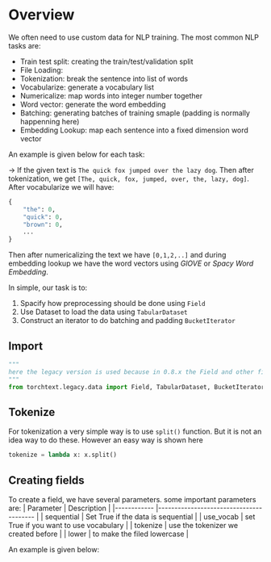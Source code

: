 # Overview
We often need to use custom data for NLP training. The most common NLP tasks are:
* Train test split: creating the train/test/validation split
* File Loading: 
* Tokenization: break the sentence into list of words
* Vocabularize: generate a vocabulary list
* Numericalize: map words into integer number together
* Word vector: generate the word embedding
* Batching: generating batches of training smaple (padding is normally happenning here)
* Embedding Lookup: map each sentence into a fixed dimension word vector

An example is given below for each task:

-> If the given text is ```The quick fox jumped over the lazy dog```. Then after tokenization, we get ```[The, quick, fox, jumped, over, the, lazy, dog]```. After vocabularize we will have:
``` python
{
    "the": 0,
    "quick": 0,
    "brown": 0,
    ...
}
```
Then after numericalizing the text we have ```[0,1,2,..]``` and during embedding lookup we have the word vectors using *GlOVE* or *Spacy Word Embedding*. 

In simple, our task is to:
1. Spacify how preprocessing should be done using ```Field```
2. Use Dataset to load the data using ```TabularDataset```
3. Construct an iterator to do batching and padding ```BucketIterator```


## Import
``` python
"""
here the legacy version is used because in 0.8.x the Field and other files were shifted to legacy version
"""
from torchtext.legacy.data import Field, TabularDataset, BucketIterator 
```

## Tokenize 
For tokenization a very simple way is to use ```split()``` function. But it is not an idea way to do these. However an easy way is shown here
``` python
tokenize = lambda x: x.split()
```

## Creating fields
To create a field, we have several parameters. 
some important parameters are:
| Parameter  	| Description                            	|
|------------	|----------------------------------------	|
| sequential 	| Set True if the data is sequential     	|
| use_vocab  	| set True if you want to use vocabulary 	|
| tokenize   	| use the tokenizer we created before    	|
| lower      	| to make the filed lowercase           |

An example is given below:
``` python

```












